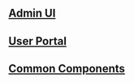 ## [Admin UI](https://ovirt.github.io/ovirt-design/admin-ui/overview)

## [User Portal](https://ovirt.github.io/ovirt-design/user-portal/overview)

## [Common Components](https://ovirt.github.io/ovirt-design/common/overview)
